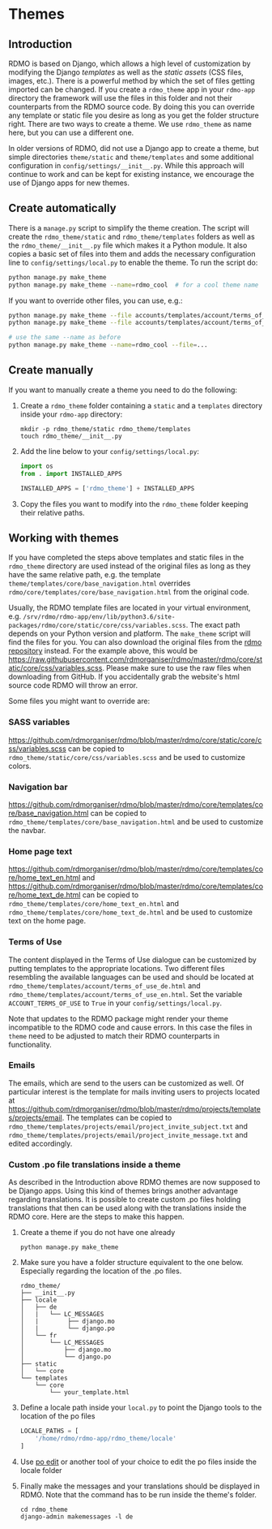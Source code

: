 # Themes

## Introduction

RDMO is based on Django, which allows a high level of customization by modifying the Django *templates* as well as the *static assets* (CSS files, images, etc.). There is a powerful method by which the set of files getting imported can be changed. If you create a `rdmo_theme` app in your `rdmo-app` directory the framework will use the files in this folder and not their counterparts from the RDMO source code. By doing this you can override any template or static file you desire as long as you get the folder structure right. There are two ways to create a theme. We use `rdmo_theme` as name here, but you can use a different one.

In older versions of RDMO, did not use a Django app to create a theme, but simple directories `theme/static` and `theme/templates` and some additional configuration in `config/settings/__init__.py`. While this approach will continue to work and can be kept for existing instance, we encourage the use of Django apps for new themes.

## Create automatically

There is a `manage.py` script to simplify the theme creation. The script will create the `rdmo_theme/static` and `rdmo_theme/templates` folders as well as the `rdmo_theme/__init__.py` file which makes it a Python module. It also copies a basic set of files into them and adds the necessary configuration line to `config/settings/local.py` to enable the theme. To run the script do:

```bash
python manage.py make_theme
python manage.py make_theme --name=rdmo_cool  # for a cool theme name
```

If you want to override other files, you can use, e.g.:

```bash
python manage.py make_theme --file accounts/templates/account/terms_of_use_en.html
python manage.py make_theme --file accounts/templates/account/terms_of_use_de.html

# use the same --name as before
python manage.py make_theme --name=rdmo_cool --file=...
```

## Create manually

If you want to manually create a theme you need to do the following:

1. Create a `rdmo_theme` folder containing a `static` and a `templates` directory inside your `rdmo-app` directory:

    ```shell
    mkdir -p rdmo_theme/static rdmo_theme/templates
    touch rdmo_theme/__init__.py
    ```

2. Add the line below to your `config/settings/local.py`:

    ```python
    import os
    from . import INSTALLED_APPS

    INSTALLED_APPS = ['rdmo_theme'] + INSTALLED_APPS
    ```

3. Copy the files you want to modify into the `rdmo_theme` folder keeping their relative paths.


## Working with themes

If you have completed the steps above templates and static files in the `rdmo_theme` directory are used instead of the original files as long as they have the same relative path, e.g. the template `theme/templates/core/base_navigation.html` overrides `rdmo/core/templates/core/base_navigation.html` from the original code.

Usually, the RDMO template files are located in your virtual environment, e.g. `/srv/rdmo/rdmo-app/env/lib/python3.6/site-packages/rdmo/core/static/core/css/variables.scss`. The exact path depends on your Python version and platform. The `make_theme` script will find the files for you. You can also download the original files from the [rdmo repository](https://github.com/rdmorganiser/rdmo) instead. For the example above, this would be <https://raw.githubusercontent.com/rdmorganiser/rdmo/master/rdmo/core/static/core/css/variables.scss>. Please make sure to use the raw files when downloading from GitHub. If you accidentally grab the website's html source code RDMO will throw an error.

Some files you might want to override are:

### SASS variables

<https://github.com/rdmorganiser/rdmo/blob/master/rdmo/core/static/core/css/variables.scss> can be copied to `rdmo_theme/static/core/css/variables.scss` and be used to customize colors.

### Navigation bar

<https://github.com/rdmorganiser/rdmo/blob/master/rdmo/core/templates/core/base_navigation.html> can be copied to `rdmo_theme/templates/core/base_navigation.html` and be used to customize the navbar.

### Home page text

<https://github.com/rdmorganiser/rdmo/blob/master/rdmo/core/templates/core/home_text_en.html> and <https://github.com/rdmorganiser/rdmo/blob/master/rdmo/core/templates/core/home_text_de.html> can be copied to `rdmo_theme/templates/core/home_text_en.html` and `rdmo_theme/templates/core/home_text_de.html` and be used to customize text on the home page.

### Terms of Use

The content displayed in the Terms of Use dialogue can be customized by putting templates to the appropriate locations. Two different files resembling the available languages can be used and should be located at `rdmo_theme/templates/account/terms_of_use_de.html` and  `rdmo_theme/templates/account/terms_of_use_en.html`. Set the variable `ACCOUNT_TERMS_OF_USE` to `True` in your `config/settings/local.py`.

Note that updates to the RDMO package might render your theme incompatible to the RDMO code and cause errors. In this case the files in `theme` need to be adjusted to match their RDMO counterparts in functionality.

### Emails

The emails, which are send to the users can be customized as well. Of particular interest is the template for mails inviting users to projects located at <https://github.com/rdmorganiser/rdmo/blob/master/rdmo/projects/templates/projects/email>. The templates can be copied to `rdmo_theme/templates/projects/email/project_invite_subject.txt` and `rdmo_theme/templates/projects/email/project_invite_message.txt` and edited accordingly.

### Custom .po file translations inside a theme

As described in the Introduction above RDMO themes are now supposed to be Django apps. Using this kind of themes brings another advantage regarding translations. It is possible to create custom .po files holding translations that then can be used along with the translations inside the RDMO core. Here are the steps to make this happen.

1. Create a theme if you do not have one already
    ```shell
    python manage.py make_theme
    ```

1. Make sure you have a folder structure equivalent to the one below. Especially regarding the location of the .po files.

    ```
    rdmo_theme/
    ├── __init__.py
    ├── locale
    │   ├── de
    │   |   └── LC_MESSAGES
    │   |        ├── django.mo
    │   |        └── django.po
    │   └── fr
    │       └── LC_MESSAGES
    │           ├── django.mo
    │           └── django.po
    ├── static
    │   └── core
    └── templates
        └── core
            └── your_template.html
    ```

1. Define a locale path inside your `local.py` to point the Django tools to the location of the po files

    ```python
    LOCALE_PATHS = [
        '/home/rdmo/rdmo-app/rdmo_theme/locale'
    ]
    ```

1. Use [po edit](https://poedit.net/) or another tool of your choice to edit the po files inside the locale folder

1. Finally make the messages and your translations should be displayed in RDMO. Note that the command has to be run inside the theme's folder.

    ```shell
    cd rdmo_theme
    django-admin makemessages -l de
    ```
